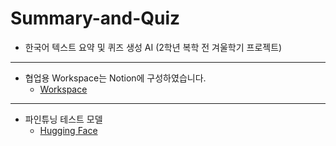 # Summary-and-Quiz
- 한국어 텍스트 요약 및 퀴즈 생성 AI (2학년 복학 전 겨울학기 프로젝트)

---

- 협업용 Workspace는 Notion에 구성하였습니다.
  - [Workspace](https://sj92.notion.site/Project-Summary-Quiz-AI-17fc5a5ee03680f9a3e4c8f4a39508f9?pvs=74)

---

- 파인튜닝 테스트 모델
  - [Hugging Face](https://huggingface.co/sgjeong/Private_Fine-tuning_Test)
